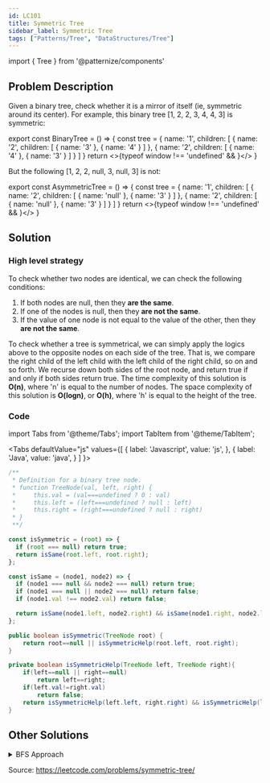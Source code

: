```yaml
---
id: LC101
title: Symmetric Tree
sidebar_label: Symmetric Tree
tags: ["Patterns/Tree", "DataStructures/Tree"]
---
```

import { Tree } from '@patternize/components'

## Problem Description

Given a binary tree, check whether it is a mirror of itself (ie, symmetric around its center).
For example, this binary tree [1, 2, 2, 3, 4, 4, 3] is symmetric:

export const BinaryTree = () => {
    const tree = {
        name: '1',
        children: [
            {
                name: '2',
                children: [
                    {
                        name: '3'
                    },
                    {
                        name: '4'
                    }
                ]
            },
            {
                name: '2', 
                children: [
                    {
                        name: '4'
                    },
                    {
                        name: '3'
                    }
                ]
            }
        ]
    }
    return <>{typeof window !== 'undefined' &&  <Tree inputData={tree} maxHeight={250}/>}</>
}

<BinaryTree />
But the following [1, 2, 2, null, 3, null, 3] is not:

export const AsymmetricTree = () => {
    const tree = {
        name: '1',
        children: [
            {
                name: '2',
                children: [
                    {
                        name: 'null'
                    },
                    {
                        name: '3'
                    }
                ]
            },
            {
                name: '2',
                children: [
                    {
                        name: 'null'
                    },
                    {
                        name: '3'
                    }
                ]
            }
        ]
    }
    return <>{typeof window !== 'undefined' &&  <Tree inputData={tree} maxHeight={250}/>}</>
}

<AsymmetricTree />

## Solution

### High level strategy

To check whether two nodes are identical, we can check the following conditions:

1. If both nodes are null, then they **are the same**.
2. If one of the nodes is null, then they **are not the same**.
3. If the value of one node is not equal to the value of the other, then they **are not the same**.

To check whether a tree is symmetrical, we can simply apply the logics above to the opposite nodes on each side of the tree. That is, we compare the right child of the left child with the left child of the right child, so on and so forth. We recurse down both sides of the root node, and return true if and only if both sides return true. The time complexity of this solution is **O(n)**, where 'n' is equal to the number of nodes. The space complexity of this solution is **O(logn)**, or **O(h)**, where 'h' is equal to the height of the tree.

### Code

import Tabs from '@theme/Tabs';
import TabItem from '@theme/TabItem';

<Tabs
defaultValue="js"
values={[
{ label: 'Javascript', value: 'js', },
{ label: 'Java', value: 'java', }
]
}>
<TabItem value="js">

```javascript
/**
 * Definition for a binary tree node.
 * function TreeNode(val, left, right) {
 *     this.val = (val===undefined ? 0 : val)
 *     this.left = (left===undefined ? null : left)
 *     this.right = (right===undefined ? null : right)
 * }
 **/

const isSymmetric = (root) => {
  if (root === null) return true;
  return isSame(root.left, root.right);
};

const isSame = (node1, node2) => {
  if (node1 === null && node2 === null) return true;
  if (node1 === null || node2 === null) return false;
  if (node1.val !== node2.val) return false;

  return isSame(node1.left, node2.right) && isSame(node1.right, node2.left);
};
```

</TabItem>
<TabItem value="java">

```java
public boolean isSymmetric(TreeNode root) {
    return root==null || isSymmetricHelp(root.left, root.right);
}

private boolean isSymmetricHelp(TreeNode left, TreeNode right){
    if(left==null || right==null)
        return left==right;
    if(left.val!=right.val)
        return false;
    return isSymmetricHelp(left.left, right.right) && isSymmetricHelp(left.right, right.left);
}
```

</TabItem>
</Tabs>

## Other Solutions

<details>
<summary>BFS Approach</summary>

```java
/**
 * We can also explore each level through BFS,
 * then iterate through all nodes in each level to see if they are a mirror
 * (same idea as checking if a string is a palindrome).
 */

class Solution {
    public boolean isSymmetric(TreeNode root) {
        if (root == null) return true;
        Queue<TreeNode> queue = new LinkedList<>();
        queue.add(root);
        while(queue.size() > 0) {
            int size = queue.size();
            List<Integer> level = new ArrayList<>();
            while(size > 0) {
                TreeNode cur = queue.poll();
                if (cur == null) {
                    level.add(null);
                } else {
                    level.add(cur.val);
                    queue.add(cur.left);
                    queue.add(cur.right);
                }
                size--;
            }
            List<Integer> reverse = new ArrayList<>();
            for(int i = level.size() - 1; i >= 0; i--) {
                reverse.add(level.get(i));
            }
            if (!level.equals(reverse)) return false;
        }
        return true;
    }
}
```

</details>

Source: https://leetcode.com/problems/symmetric-tree/
